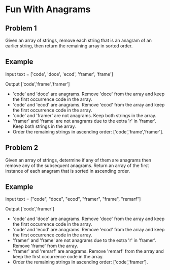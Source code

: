 # Fun With Anagrams

## Problem 1

Given an array of strings, remove each string that is an anagram of an earlier string, then return the remaining array in sorted order.

## Example

Input
text = ['code', 'doce', 'ecod', 'framer', 'frame']

Output
['code','frame','framer']

- 'code' and 'doce' are anagrams. Remove 'doce' from the array and keep the first occurrence code in the array.
- 'code' and 'ecod' are anagrams. Remove 'ecod' from the array and keep the first occurrence code in the array.
- 'code' and 'framer' are not anagrams. Keep both strings in the array.
- 'framer' and 'frame' are not anagrams due to the extra 'r' in 'framer'. Keep both strings in the array.
- Order the remaining strings in ascending order: ['code','frame','framer'].

## Problem 2

Given an array of strings, determine if any of them are anagrams then remove any of the subsequent anagrams.
Return an array of the first instance of each anagram that is sorted in ascending order.

## Example

Input
text = ["code", "doce", "ecod", "framer", "frame", "remarf"]

Output
['code','framer']

- 'code' and 'doce' are anagrams. Remove 'doce' from the array and keep the first occurrence code in the array.
- 'code' and 'ecod' are anagrams. Remove 'ecod' from the array and keep the first occurrence code in the array.
- 'framer' and 'frame' are not anagrams due to the extra 'r' in 'framer'. Remove 'frame' from the array.
- 'framer' and 'remarf' are anagrams. Remove 'remarf' from the array and keep the first occurrence code in the array.
- Order the remaining strings in ascending order: ['code','framer'].
